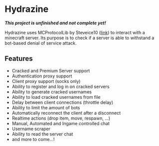 # Hydrazine

***This project is unfinished and not complete yet!***

Hydrazine uses MCProtocolLib by Steveice10 ([link](https://github.com/Steveice10/MCProtocolLib)) to interact with a minecraft server. Its purpose is to check if a server is able to withstand a bot-based denial of service attack.

## Features
* Cracked and Premium Server support
* Authentication proxy support
* Client proxy support (socks only)
* Ability to register and log in on cracked servers
* Ability to generate cracked usernames
* Ability to load cracked usernames from file
* Delay between client connections (throttle delay)
* Ability to limit the amount of bots
* Automatically reconnect the client after a disconnect
* Realtime actions (drop item, move, respawn, ...)
* Manual, Automated and Ingame controlled chat
* Username scraper
* Ability to read the server chat
* and more to come...!
